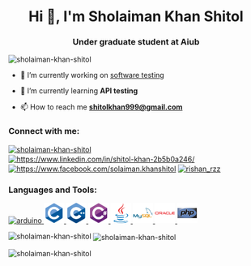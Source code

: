 <h1 align="center">Hi 👋, I'm Sholaiman Khan Shitol</h1>
<h3 align="center">Under graduate student at Aiub</h3>

<p align="left"> <img src="https://komarev.com/ghpvc/?username=sholaiman-khan-shitol&label=Profile%20views&color=0e75b6&style=flat" alt="sholaiman-khan-shitol" /> </p>

- 🔭 I’m currently working on [software testing](https://github.com/sholaiman-khan-shitol/Software-Quality-Testing)

- 🌱 I’m currently learning **API testing**

- 📫 How to reach me **shitolkhan999@gmail.com**

<h3 align="left">Connect with me:</h3>
<p align="left">
<a href="https://codepen.io/sholaiman-khan-shitol" target="blank"><img align="center" src="https://raw.githubusercontent.com/rahuldkjain/github-profile-readme-generator/master/src/images/icons/Social/codepen.svg" alt="sholaiman-khan-shitol" height="30" width="40" /></a>
<a href="https://linkedin.com/in/https://www.linkedin.com/in/shitol-khan-2b5b0a246/" target="blank"><img align="center" src="https://raw.githubusercontent.com/rahuldkjain/github-profile-readme-generator/master/src/images/icons/Social/linked-in-alt.svg" alt="https://www.linkedin.com/in/shitol-khan-2b5b0a246/" height="30" width="40" /></a>
<a href="https://fb.com/https://www.facebook.com/solaiman.khanshitol" target="blank"><img align="center" src="https://raw.githubusercontent.com/rahuldkjain/github-profile-readme-generator/master/src/images/icons/Social/facebook.svg" alt="https://www.facebook.com/solaiman.khanshitol" height="30" width="40" /></a>
<a href="https://instagram.com/rishan_rzz" target="blank"><img align="center" src="https://raw.githubusercontent.com/rahuldkjain/github-profile-readme-generator/master/src/images/icons/Social/instagram.svg" alt="rishan_rzz" height="30" width="40" /></a>
</p>

<h3 align="left">Languages and Tools:</h3>
<p align="left"> <a href="https://www.arduino.cc/" target="_blank" rel="noreferrer"> <img src="https://cdn.worldvectorlogo.com/logos/arduino-1.svg" alt="arduino" width="40" height="40"/> </a> <a href="https://www.cprogramming.com/" target="_blank" rel="noreferrer"> <img src="https://raw.githubusercontent.com/devicons/devicon/master/icons/c/c-original.svg" alt="c" width="40" height="40"/> </a> <a href="https://www.w3schools.com/cpp/" target="_blank" rel="noreferrer"> <img src="https://raw.githubusercontent.com/devicons/devicon/master/icons/cplusplus/cplusplus-original.svg" alt="cplusplus" width="40" height="40"/> </a> <a href="https://www.w3schools.com/cs/" target="_blank" rel="noreferrer"> <img src="https://raw.githubusercontent.com/devicons/devicon/master/icons/csharp/csharp-original.svg" alt="csharp" width="40" height="40"/> </a> <a href="https://www.java.com" target="_blank" rel="noreferrer"> <img src="https://raw.githubusercontent.com/devicons/devicon/master/icons/java/java-original.svg" alt="java" width="40" height="40"/> </a> <a href="https://www.mysql.com/" target="_blank" rel="noreferrer"> <img src="https://raw.githubusercontent.com/devicons/devicon/master/icons/mysql/mysql-original-wordmark.svg" alt="mysql" width="40" height="40"/> </a> <a href="https://www.oracle.com/" target="_blank" rel="noreferrer"> <img src="https://raw.githubusercontent.com/devicons/devicon/master/icons/oracle/oracle-original.svg" alt="oracle" width="40" height="40"/> </a> <a href="https://www.php.net" target="_blank" rel="noreferrer"> <img src="https://raw.githubusercontent.com/devicons/devicon/master/icons/php/php-original.svg" alt="php" width="40" height="40"/> </a> </p>

<p><img align="left" src="https://github-readme-stats.vercel.app/api/top-langs?username=sholaiman-khan-shitol&show_icons=true&locale=en&layout=compact" alt="sholaiman-khan-shitol" /></p>

<p>&nbsp;<img align="center" src="https://github-readme-stats.vercel.app/api?username=sholaiman-khan-shitol&show_icons=true&locale=en" alt="sholaiman-khan-shitol" /></p>

<p><img align="center" src="https://github-readme-streak-stats.herokuapp.com/?user=sholaiman-khan-shitol&" alt="sholaiman-khan-shitol" /></p>
